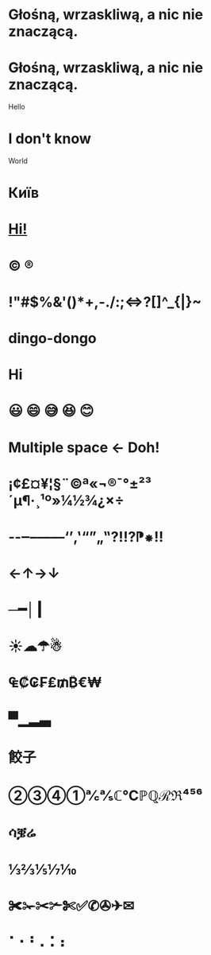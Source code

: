 # Głośną, wrzaskliwą, a nic nie znaczącą.

# Głośną, wrzaskliwą, a nic nie znaczącą.

Hello

# I don't know

World

# Київ

# <u>Hi!</u>

# &copy; &reg;

# !"#$%&'()*+,-./:;<=>?[\]^_{|}~

# dingo-dongo

# Hi

# 😃 😄 😅 😆 😊

# Multiple space           <- Doh!

# ¡¢£¤¥¦§¨©ª«¬­®¯°±²³´µ¶·¸¹º»¼½¾¿×÷

# ‐‑‒–—―‘’‚‛“”„‟⁈⁉⁋⁕‼

# ←↑→↓

# ─━│┃

# ☀☁☂☃

# ₠₡₢₣₤₥₿€₩

# ▀▁▂▃

# 餃子

# ②③④①℀℁ℂ℃ℙℚℛℜ⁴⁵⁶

# ሳቜሬ

# ⅓⅔⅕⅐⅒

# ✀✁✂✃✄✅✆✇✈✉

# ⠁⠂⠃⠄⠅⠆
